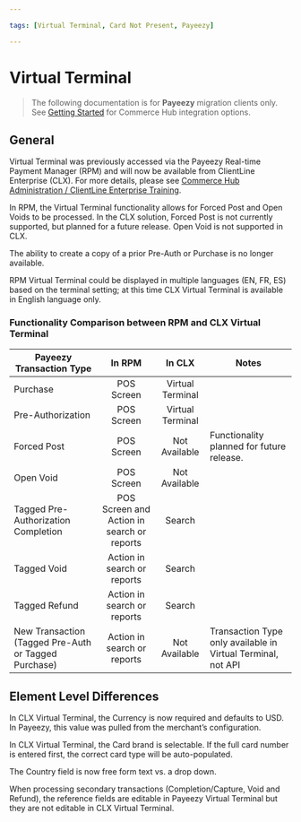 ```yaml
---

tags: [Virtual Terminal, Card Not Present, Payeezy]

---
```


# Virtual Terminal

<!-- theme: danger -->
>  The following documentation is for **Payeezy** migration clients only. See [Getting Started](?path=docs/Getting-Started/Getting-Started-General.md) for Commerce Hub integration options.

## General

Virtual Terminal was previously accessed via the Payeezy Real-time Payment Manager (RPM) and will now be available from ClientLine Enterprise (CLX).  For more details, please see [Commerce Hub Administration / ClientLine Enterprise Training](https://fiserv.cloudguides.com/en-us/guides/ClientLine%20Enterprise%20from%20Fiserv).

In RPM, the Virtual Terminal functionality allows for Forced Post and Open Voids to be processed. In the CLX solution, Forced Post is not currently supported, but planned for a future release. Open Void is not supported in CLX.  

The ability to create a copy of a prior Pre-Auth or Purchase is no longer available.

RPM Virtual Terminal could be displayed in multiple languages (EN, FR, ES) based on the terminal setting; at this time CLX Virtual Terminal is available in English language only.

### Functionality Comparison between RPM and CLX Virtual Terminal

| Payeezy Transaction Type | In RPM | In CLX | Notes|
| -------- | :-------------: | :----------: |----------|
|Purchase |POS Screen | Virtual Terminal|
|Pre-Authorization |POS Screen |Virtual Terminal|
|Forced Post |POS Screen | Not Available| Functionality planned for future release.|
|Open Void  |POS Screen | Not Available| 
|Tagged Pre-Authorization Completion  |POS Screen and Action in search or reports |Search| 
|Tagged Void   |Action in search or reports  | Search |
|Tagged Refund  |Action in search or reports  | Search |
|New Transaction (Tagged Pre-Auth or Tagged Purchase)  |Action in search or reports  | Not Available | Transaction Type only available in Virtual Terminal, not API |

## Element Level Differences

In CLX Virtual Terminal, the Currency is now required and defaults to USD.  In Payeezy, this value was pulled from the merchant’s configuration. 

In CLX Virtual Terminal, the Card brand is selectable. If the full card number is entered first, the correct card type will be auto-populated.

The Country field is now free form text vs. a drop down.

When processing secondary transactions (Completion/Capture, Void and Refund), the reference fields are editable in Payeezy Virtual Terminal but they are not editable in CLX Virtual Terminal.

